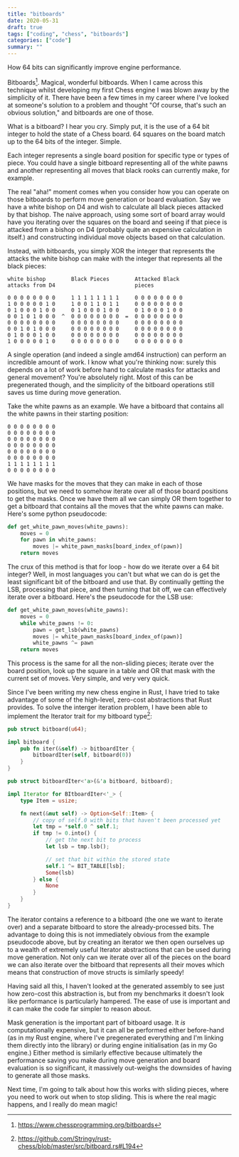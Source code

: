 ```yaml
---
title: "bitboards"
date: 2020-05-31
draft: true
tags: ["coding", "chess", "bitboards"]
categories: ["code"]
summary: ""
---
```


How 64 bits can significantly improve engine performance.

<!--more-->

Bitboards[^1]. Magical, wonderful bitboards. When I came across this technique whilst developing my first 
Chess engine I was blown away by the simplicity of it. There have been a few times in my career where I've 
looked at someone's solution to a problem and thought "Of course, that's such an obvious solution," and 
bitboards are one of those.

What is a bitboard? I hear you cry. Simply put, it is the use of a 64 bit integer to hold the state of a 
Chess board. 64 squares on the board match up to the 64 bits of the integer. Simple.

Each integer represents a single board position for specific type or types of piece. You could have a single 
bitboard representing all of the white pawns and another representing all moves that black rooks can currently 
make, for example.

The real "aha!" moment comes when you consider how you can operate on those bitboards to perform move generation 
or board evaluation. Say we have a white bishop on D4 and wish to calculate all black pieces attacked by that 
bishop. The naive approach, using some sort of board array would have you iterating over the squares on the 
board and seeing if that piece is attacked from a bishop on D4 (probably quite an expensive calculation in itself.)
and constructing individual move objects based on that calculation.

Instead, with bitboards, you simply XOR the integer that represents the attacks the white bishop can make with the 
integer that represents all the black pieces:

```
white bishop        Black Pieces        Attacked Black
attacks from D4                         pieces

0 0 0 0 0 0 0 0     1 1 1 1 1 1 1 1     0 0 0 0 0 0 0 0
1 0 0 0 0 0 1 0     1 0 0 1 1 0 1 1     0 0 0 0 0 0 0 0
0 1 0 0 0 1 0 0     0 1 0 0 0 1 0 0     0 1 0 0 0 1 0 0
0 0 1 0 1 0 0 0  ^  0 0 0 0 0 0 0 0  =  0 0 0 0 0 0 0 0
0 0 0 0 0 0 0 0     0 0 0 0 0 0 0 0     0 0 0 0 0 0 0 0
0 0 1 0 1 0 0 0     0 0 0 0 0 0 0 0     0 0 0 0 0 0 0 0
0 1 0 0 0 1 0 0     0 0 0 0 0 0 0 0     0 0 0 0 0 0 0 0
1 0 0 0 0 0 1 0     0 0 0 0 0 0 0 0     0 0 0 0 0 0 0 0
```

A single operation (and indeed a single amd64 instruction) can perform an incredible amount of work. 
I know what you're thinking now: surely this depends on a lot of work before hand to calculate masks 
for attacks and general movement? You're absolutely right. Most of this can be pregenerated though, 
and the simplicity of the bitboard operations still saves us time during move generation.

Take the white pawns as an example. We have a bitboard that contains all the white pawns in their starting position:

```
0 0 0 0 0 0 0 0
0 0 0 0 0 0 0 0
0 0 0 0 0 0 0 0
0 0 0 0 0 0 0 0
0 0 0 0 0 0 0 0
0 0 0 0 0 0 0 0
1 1 1 1 1 1 1 1
0 0 0 0 0 0 0 0
```

We have masks for the moves that they can make in each of those positions, but we need to somehow iterate 
over all of those board positions to get the masks. Once we have them all we can simply OR them together to 
get a bitboard that contains all the moves that the white pawns can make. Here's some python pseudocode:

```py
def get_white_pawn_moves(white_pawns):
    moves = 0
    for pawn in white_pawns:
        moves |= white_pawn_masks[board_index_of(pawn)]
    return moves
```

The crux of this method is that for loop - how do we iterate over a 64 bit integer? Well, in most languages you can't 
but what we can do is get the least significant bit of the bitboard and use that. By continually getting the LSB, 
processing that piece, and then turning that bit off, we can effectively iterate over a bitboard. 
Here's the pseudocode for the LSB use:

```py
def get_white_pawn_moves(white_pawns):
    moves = 0
    while white_pawns != 0:
        pawn = get_lsb(white_pawns)
        moves |= white_pawn_masks[board_index_of(pawn)]
        white_pawns ^= pawn
    return moves
```

This process is the same for all the non-sliding pieces; iterate over the board position, look up the square in a 
table and OR that mask with the current set of moves. Very simple, and very very quick. 

Since I've been writing my new chess engine in Rust, I have tried to take advantage of some of the high-level, zero-cost
abstractions that Rust provides. To solve the interger iteration problem, I have been able to implement the Iterator trait
for my bitboard type[^2]:

```rust
pub struct bitboard(u64);

impl bitboard {
    pub fn iter(&self) -> bitboardIter {
        bitboardIter(self, bitboard(0))
    }
}

pub struct bitboardIter<'a>(&'a bitboard, bitboard);

impl Iterator for BItboardIter<'_> {
    type Item = usize;

    fn next(&mut self) -> Option<Self::Item> {
        // copy of self.0 with bits that haven't been processed yet
        let tmp = *self.0 ^ self.1;
        if tmp != 0.into() {
            // get the next bit to process
            let lsb = tmp.lsb();

            // set that bit within the stored state
            self.1 ^= BIT_TABLE[lsb];
            Some(lsb)
        } else {
            None
        }
    }
}
```

The iterator contains a reference to a bitboard (the one we want to iterate over) and a separate bitboard to store
the already-processed bits. The advantage to doing this is not immediately obvious from the example pseudocode above,
but by creating an iterator we then open ourselves up to a wealth of extremely useful Iterator abstractions that can
be used during move generation. Not only can we iterate over all of the pieces on the board we can also iterate over
the bitboard that represents all their moves which means that construction of move structs is similarly speedy!
 
Having said all this, I haven't looked at the generated assembly to see just how zero-cost this abstraction is, 
but from my benchmarks it doesn't look like performance is particularly hampered. The ease of use is important and 
it can make the code far simpler to reason about.

Mask generation is the important part of bitboard usage. It _is_ computationally expensive, but it can all be performed
either before-hand (as in my Rust engine, where I've pregenerated everything and I'm linking them directly into the library)
or during engine initialisation (as in my Go engine.) Either method is similarly effective because ultimately the performance saving
you make during move generation and board evaluation is so significant, it massively out-weighs the downsides of having
to generate all those masks.

Next time, I'm going to talk about how this works with sliding pieces, where you need to work out when to stop sliding.
This is where the real magic happens, and I really do mean magic!

[^1]: https://www.chessprogramming.org/bitboards
[^2]: https://github.com/Stringy/rust-chess/blob/master/src/bitboard.rs#L194
